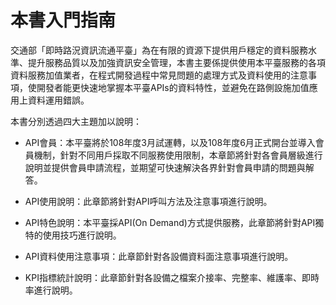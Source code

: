 # 本書入門指南


交通部「即時路況資訊流通平臺」為在有限的資源下提供用戶穩定的資料服務水準、提升服務品質以及加強資訊安全管理，本書主要係提供使用本平臺服務的各項資料服務加值業者，在程式開發過程中常見問題的處理方式及資料使用的注意事項，使開發者能更快速地掌握本平臺APIs的資料特性，並避免在路側設施加值應用上資料運用錯誤。

本書分別透過四大主題加以說明：

- API會員：本平臺將於108年度3月試運轉，以及108年度6月正式開台並導入會員機制，針對不同用戶採取不同服務使用限制，本章節將針對各會員層級進行說明並提供會員申請流程，並期望可快速解決各界針對會員申請的問題與解答。

- API使用說明：此章節將針對API呼叫方法及注意事項進行說明。

- API特色說明：本平臺採API(On Demand)方式提供服務，此章節將針對API獨特的使用技巧進行說明。

- API資料使用注意事項：此章節針對各設備資料面注意事項進行說明。

- KPI指標統計說明：此章節針對各設備之檔案介接率、完整率、維護率、即時率進行說明。


